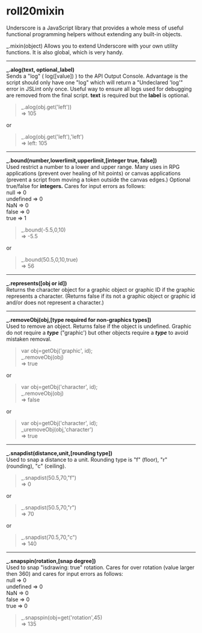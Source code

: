 # roll20mixin
Underscore is a JavaScript library that provides a whole mess of useful functional programming helpers without extending any built-in objects. 

_.mixin(object) Allows you to extend Underscore with your own utility functions. It is also global, which is very handy. 

<hr>

**_.alog(text, optional_label)**<br>
Sends a "log" ( log([value]) ) to the API Output Console. Advantage is the script should only have one "log" which will return a "Undeclared 'log'" error in JSLint only once. Useful way to ensure all logs used for debugging are removed from the final script. **text** is required but the **label** is optional.
> _.alog(obj.get('left'))<br>=> 105

or

> _.alog(obj.get('left'),'left')<br>=> left: 105

<hr>

**_.bound(number,lowerlimit,upperlimit,[integer true, false])**<br>
Used restrict a number to a lower and upper range. Many uses in RPG applications (prevent over healing of hit points) or canvas applications (prevent a script from moving a token outside the canvas edges.) Optional true/false for **integers.** Cares for input errors as follows:<br>
null => 0<br>
undefined => 0<br>
NaN => 0<br>
false => 0<br>
true => 1<br>

> _.bound(-5.5,0,10)<br>=> -5.5

or

> _.bound(50.5,0,10,true)<br>=> 56

<hr>

**_.represents([obj or id])**<br>
Returns the character object for a graphic object or graphic ID if the graphic represents a character. (Returns false if its not a graphic object or graphic id and/or does not represent a character.)

<hr>

**_.removeObj(obj,[type required for non-graphics types])**<br>
Used to remove an object. Returns false if the object is undefined. Graphic do not require a ***type*** ("graphic') but other objects require a ***type*** to avoid mistaken removal. 
> var obj=getObj('graphic', id);<br>_.removeObj(obj)<br>=> true

or

> var obj=getObj('character', id);<br>_.removeObj(obj)<br>=> false

or

> var obj=getObj('character', id);<br>_uremoveObj(obj,'character')<br>=> true

<hr>

**_.snapdist(distance,unit,[rounding type])**<br>Used to snap a distance to a unit. Rounding type is "f" (floor), "r" (rounding), "c" (ceiling).
> _.snapdist(50.5,70,"f")<br>=> 0

or

> _.snapdist(50.5,70,"r")<br>=> 70

or

> _.snapdist(70.5,70,"c")<br>=> 140

<hr>

**_.snapspin(rotation,[snap degree])**<br>
Used to snap "isdrawing: true" rotation. Cares for over rotation (value larger then 360) and cares for input errors as follows:<br>
null => 0<br>
undefined => 0<br>
NaN => 0<br>
false => 0<br>
true => 0<br>

> _.snapspin(obj=get('rotation',45)<br>=> 135 
